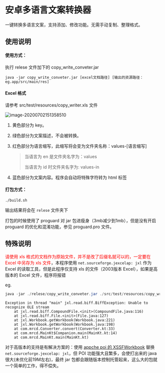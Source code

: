 # 安卓多语言文案转换器

一键转换多语言文案，支持添加、修改功能。无需手动复制、整理格式。



## 使用说明

#### 使用方式：

执行 relese 文件加下的 copy_write_conveter.jar

```shell
java -jar copy_write_conveter.jar [excel文档路径] [输出的资源路径：eg.app/src/main/res]
```

#### Excel 格式

请参考 src/test/resources/copy_writer.xls 文件

![image-20200702151358510](images/README/image-20200702151358510.png)

1. 黄色部分为 key。

2. 绿色部分为文案描述，不会被转换。

3. 红色部分为语言缩写，此缩写将会变为文件夹名称：values-[语言缩写]

   >当语言为 en 是文件夹名字为：values
   >
   >当语言为 id 时文件夹名字为:    values-in

4. 蓝色部分为文案内容。程序会自动将特殊字符转为 html 标签

   

#### 打包方式：

```shell
./build.sh
```

输出结果将会在 `relese` 文件夹下

打包的时候使用了 proguard 对 jar 包进瘦身（3mb减少到1mb），但是没有开启 proguard 的优化和混淆功能，参见 proguard.pro 文件。

## 特殊说明

<font color = red>请使用 xls 格式的文档作为原始文件，并不是改了后缀名就可以的，一定要在 Excel 中另存为 xls 文件</font>，本程序使用 `net.sourceforge.jexcelap: jxl` 作为 Excel 的读取工具，但是此程序仅支持 xls 的文件（2003版本 Excel），如果是高版本的 Excel 文件，程序将报错

eg. 

```java
java -jar ./relese/copy_write_conveter.jar ./src/test/resources/copy_writer.xlsx ./src/test/resources
```



```shell
Exception in thread "main" jxl.read.biff.BiffException: Unable to recognize OLE stream
	at jxl.read.biff.CompoundFile.<init>(CompoundFile.java:116)
	at jxl.read.biff.File.<init>(File.java:127)
	at jxl.Workbook.getWorkbook(Workbook.java:221)
	at jxl.Workbook.getWorkbook(Workbook.java:198)
	at com.mrcd.Converter.convert(Converter.kt:33)
	at com.mrcd.MainKt$Companion.main(MainKt.kt:14)
	at com.mrcd.MainKt.main(MainKt.kt)
```

对于高版本的支持是有解决方案的：使用 [appche poi 的 XSSFWorkbook](https://poi.apache.org/apidocs/dev/org/apache/poi/xssf/usermodel/XSSFWorkbook.html) 替换 `net.sourceforge.jexcelap: jxl`，但 POI 功能强大且繁多，会使打出来的 java 很大(未优化前19M左右)，最终 jar 包都会跟随版本控制托管起来，这么大的包就一个简单的工作，得不偿失。

